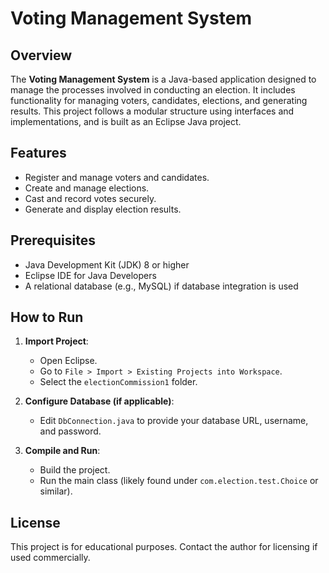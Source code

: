 # Voting Management System

## Overview

The **Voting Management System** is a Java-based application designed to manage the processes involved in conducting an election. It includes functionality for managing voters, candidates, elections, and generating results. This project follows a modular structure using interfaces and implementations, and is built as an Eclipse Java project.

## Features
- Register and manage voters and candidates.
- Create and manage elections.
- Cast and record votes securely.
- Generate and display election results.

## Prerequisites
- Java Development Kit (JDK) 8 or higher
- Eclipse IDE for Java Developers
- A relational database (e.g., MySQL) if database integration is used

## How to Run

1. **Import Project**:
   - Open Eclipse.
   - Go to `File > Import > Existing Projects into Workspace`.
   - Select the `electionCommission1` folder.

2. **Configure Database (if applicable)**:
   - Edit `DbConnection.java` to provide your database URL, username, and password.

3. **Compile and Run**:
   - Build the project.
   - Run the main class (likely found under `com.election.test.Choice` or similar).

## License
This project is for educational purposes. Contact the author for licensing if used commercially.
